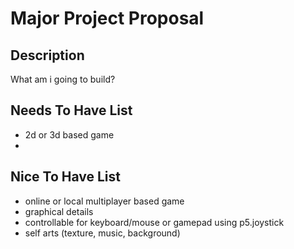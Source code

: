 # Major Project Proposal

## Description
What am i going to build?

## Needs To Have List
- 2d or 3d based game
- 

## Nice To Have List
- online or local multiplayer based game
- graphical details
- controllable for keyboard/mouse or gamepad using p5.joystick
- self arts (texture, music, background)
